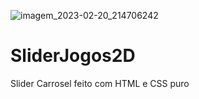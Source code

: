 ![imagem_2023-02-20_214706242](https://user-images.githubusercontent.com/103298591/220220580-635ba79d-f000-4736-92c0-6ee043228439.png)
# SliderJogos2D
Slider Carrosel feito com HTML e CSS puro
